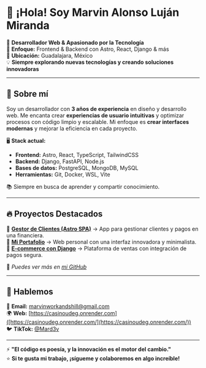 # 👋 ¡Hola! Soy Marvin Alonso Luján Miranda  

🚀 **Desarrollador Web & Apasionado por la Tecnología**  
🎯 **Enfoque:** Frontend & Backend con Astro, React, Django & más  
📍 **Ubicación:** Guadalajara, México  
💡 **Siempre explorando nuevas tecnologías y creando soluciones innovadoras**  

---

## 🚀 Sobre mí  
Soy un desarrollador con **3 años de experiencia** en diseño y desarrollo web. Me encanta crear **experiencias de usuario intuitivas** y optimizar procesos con código limpio y escalable. Mi enfoque es **crear interfaces modernas** y mejorar la eficiencia en cada proyecto.  

🖥️ **Stack actual:**  
- **Frontend:** Astro, React, TypeScript, TailwindCSS  
- **Backend:** Django, FastAPI, Node.js  
- **Bases de datos:** PostgreSQL, MongoDB, MySQL  
- **Herramientas:** Git, Docker, WSL, Vite  

📚 Siempre en busca de aprender y compartir conocimiento.  

---

## 🔥 Proyectos Destacados  
🚀 **[Gestor de Clientes (Astro SPA)](nerodev.xyz)** → App para gestionar clientes y pagos en una financiera.  
🌟 **[Mi Portafolio](nerodev.xyz)** → Web personal con una interfaz innovadora y minimalista.  
💼 **[E-commerce con Django](#)** → Plataforma de ventas con integración de pagos segura.  

📌 *Puedes ver más en [mi GitHub](https://github.com/marvin7460)*  

---

## 💬 Hablemos  
📩 **Email:** [marvinworkandshill@gmail.com](mailto:marvin.dev.web@gmail.com)  
🌍 **Web:** [https://casinoudeg.onrender.com]([https://casinoudeg.onrender.com/](https://casinoudeg.onrender.com/))  
🐦 **TikTok:** [@Mard3v](https://www.tiktok.com/@Mard3v)  

---

⚡ **"El código es poesía, y la innovación es el motor del cambio."**  
⭐ **Si te gusta mi trabajo, ¡sígueme y colaboremos en algo increíble!**  
